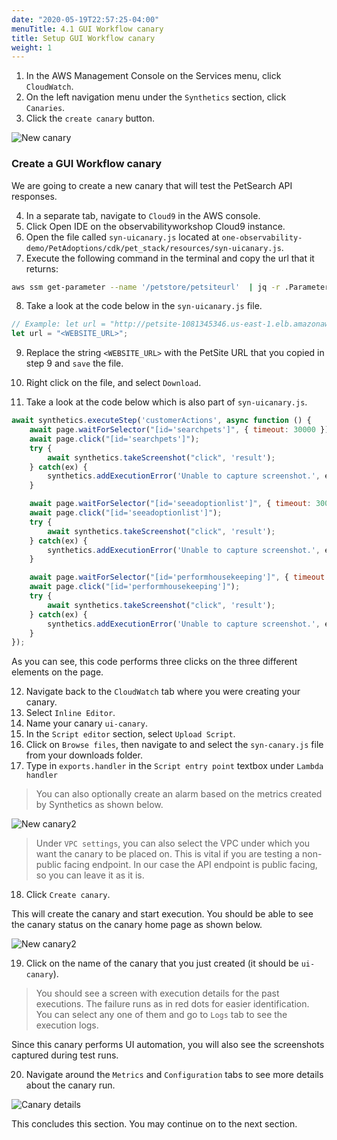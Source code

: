 ```yaml
---
date: "2020-05-19T22:57:25-04:00"
menuTitle: 4.1 GUI Workflow canary
title: Setup GUI Workflow canary
weight: 1
---
```


1. In the AWS Management Console on the Services menu, click `CloudWatch`.
2. On the left navigation menu under the `Synthetics` section, click `Canaries`.
3. Click the `create canary` button.

![New canary](/images/synthetics/synthetics1.png)

### Create a GUI Workflow canary

We are going to create a new canary that will test the PetSearch API responses. 

4. In a separate tab, navigate to `Cloud9` in the AWS console.
5. Click Open IDE on the observabilityworkshop Cloud9 instance.
6. Open the file called `syn-uicanary.js` located at `one-observability-demo/PetAdoptions/cdk/pet_stack/resources/syn-uicanary.js`.
7. Execute the following command in the terminal and copy the url that it returns: 

```bash
aws ssm get-parameter --name '/petstore/petsiteurl'  | jq -r .Parameter.Value
```

8. Take a look at the code below in the `syn-uicanary.js` file.

``` javascript
// Example: let url = "http://petsite-1081345346.us-east-1.elb.amazonaws.com/";
let url = "<WEBSITE_URL>";
```

9. Replace the string `<WEBSITE_URL>` with the PetSite URL that you copied in step 9 and `save` the file.
10. Right click on the file, and select `Download`.

11. Take a look at the code below which is also part of `syn-uicanary.js`.

``` javascript
await synthetics.executeStep('customerActions', async function () {
    await page.waitForSelector("[id='searchpets']", { timeout: 30000 });
    await page.click("[id='searchpets']");
    try {
        await synthetics.takeScreenshot("click", 'result');
    } catch(ex) {
        synthetics.addExecutionError('Unable to capture screenshot.', ex);
    }

    await page.waitForSelector("[id='seeadoptionlist']", { timeout: 30000 });
    await page.click("[id='seeadoptionlist']");
    try {
        await synthetics.takeScreenshot("click", 'result');
    } catch(ex) {
        synthetics.addExecutionError('Unable to capture screenshot.', ex);
    }

    await page.waitForSelector("[id='performhousekeeping']", { timeout: 30000 });
    await page.click("[id='performhousekeeping']");
    try {
        await synthetics.takeScreenshot("click", 'result');
    } catch(ex) {
        synthetics.addExecutionError('Unable to capture screenshot.', ex);
    }
});
```

As you can see, this code performs three clicks on the three different elements on the page. 

12. Navigate back to the `CloudWatch` tab where you were creating your canary.
13. Select `Inline Editor`.
14. Name your canary `ui-canary`.
15. In the `Script editor` section, select `Upload Script`.
16. Click on `Browse files`, then navigate to and select the `syn-canary.js` file from your downloads folder. 
17. Type in `exports.handler` in the `Script entry point` textbox under `Lambda handler`

> You can also optionally create an alarm based on the metrics created by Synthetics as shown below.

![New canary2](/images/synthetics/synthetics2.png)

> Under `VPC settings`, you can also select the VPC under which you want the canary to be placed on. This is vital if you are testing a non-public facing endpoint. In our case the API endpoint is public facing, so you can leave it as it is. 

18. Click `Create canary`.

This will create the canary and start execution. You should be able to see the canary status on the canary home page as shown below.

![New canary2](/images/synthetics/synthetics5.png)

19. Click on the name of the canary that you just created (it should be `ui-canary`).
> You should see a screen with execution details for the past executions. The failure runs as in red dots for easier identification. You can select any one of them and go to `Logs` tab to see the execution logs.

Since this canary performs UI automation, you will also see the screenshots captured during test runs.

20. Navigate around the `Metrics` and `Configuration` tabs to see more details about the canary run.

![Canary details](/images/synthetics/synthetics6.gif)

This concludes this section. You may continue on to the next section.
